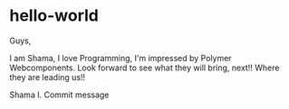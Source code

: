 # hello-world
Guys,

I am Shama, I love Programming, I'm impressed by Polymer Webcomponents. Look forward to see what they will bring, next!!
Where they are leading us!!

Shama I.
Commit message
